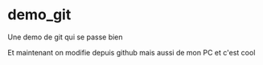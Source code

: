 # demo_git
Une demo de git qui se passe bien

Et maintenant on modifie depuis github
mais aussi de mon PC  et c'est cool
